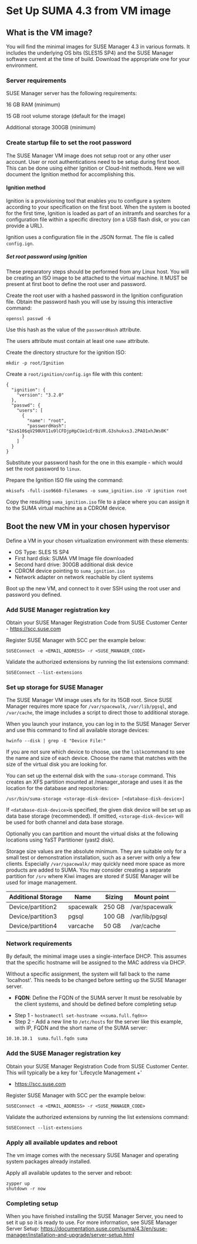 # Set Up SUMA 4.3 from VM image

## What is the VM image?

You will find the minimal images for SUSE Manager 4.3 in various formats.  It includes the underlying OS bits (SLES15 SP4) and the SUSE Manager software current at the time of build.
Download the appropriate one for your environment.

### Server requirements
SUSE Manager server has the following requirements:

16 GB RAM (minimum)

15 GB root volume storage (default for the image)

Additional storage 300GB (minimum)  

### Create startup file to set the root password
The SUSE Manager VM image does not setup root or any other user account. User or root authentications need to be setup during first boot. This can be done using either Ignition or Cloud-Init methods.  Here we will document the Ignition method for accomplishing this. 

#### Ignition method
Ignition is a provisioning tool that enables you to configure a system according to your specification on the first boot. When the system is booted for the first time, Ignition is loaded as part of an initramfs and searches for a configuration file within a specific directory (on a USB flash disk, or you can provide a URL).

Ignition uses a configuration file in the JSON format. The file is called ```config.ign```.

##### Set root password using Ignition
These preparatory steps should be performed from any Linux host.
You will be creating an ISO image to be attached to the virtual machine.
It MUST be present at first boot to define the root user and password.

Create the root user with a hashed password in the Ignition configuration file.
Obtain the password hash you will use by issuing this interactive command:
```
openssl passwd -6
```
Use this hash as the value of the ```passwordHash``` attribute.

The users attribute must contain at least one ```name``` attribute.

Create the directory structure for the ignition ISO:
```
mkdir -p root/Ignition
```
Create a ```root/ignition/config.ign``` file with this content:
```
{
  "ignition": {
    "version": "3.2.0"
  },
  "passwd": {
    "users": [
      {
        "name": "root",
        "passwordHash": "$2a$10$qV298UV11u9lCFDjpHpCUe1cErBiVR.G3shukxs3.2PAO1xhJWs0K"
      }
    ]
  }
}
```
Substitute your password hash for the one in this example - which would set the root password to ```linux```.

Prepare the Ignition ISO file using the command:
```
mkisofs -full-iso9660-filenames -o suma_ignition.iso -V ignition root
```
Copy the resulting ```suma_ignition.iso``` file to a place where you can assign it to the SUMA virtual machine as a CDROM device.  
## Boot the new VM in your chosen hypervisor
Define a VM in your chosen virtualization environment with these elements:

* OS Type:  SLES 15 SP4
* First hard disk: SUMA VM Image file downloaded
* Second hard drive: 300GB additional disk device
* CDROM device pointing to ```suma_ignition.iso```
* Network adapter on network reachable by client systems

Boot up the new VM, and connect to it over SSH using the root user and password you defined.

### Add SUSE Manager registration key

Obtain your SUSE Manager Registration Code from SUSE Customer Center - https://scc.suse.com

Register SUSE Manager with SCC per the example below:
```
SUSEConnect -e <EMAIL_ADDRESS> -r <SUSE_MANAGER_CODE>
```
Validate the authorized extensions by running the list extensions command:
```
SUSEConnect --list-extensions
```
### Set up storage for SUSE Manager

The SUSE Manager VM image uses xfs for its 15GB root.  Since SUSE Manager requires more space for ```/var/spacewalk```, ```/var/lib/pgsql```, and ```/var/cache```, the image includes a script to direct those to additional storage.

When you launch your instance, you can log in to the SUSE Manager Server and use this command to find all available storage devices:
```
hwinfo --disk | grep -E "Device File:"
```
If you are not sure which device to choose, use the ```lsblk```command to see the name and size of each device. Choose the name that matches with the size of the virtual disk you are looking for.

You can set up the external disk with the ```suma-storage``` command. This creates an XFS partition mounted at /manager_storage and uses it as the location for the database and repositories:
```
/usr/bin/suma-storage <storage-disk-device> [<database-disk-device>]
```
If ```<database-disk-device>```is specified, the given disk device will be set up
as data base storage (recommended). If omitted, ```<storage-disk-device>``` will
be used for both channel and data base storage.

Optionally you can partition and mount the virtual disks at the following locations using YaST Partitioner (yast2 disk).

Storage size values are the absolute minimum. They are suitable only for a small test or demonstration installation, such as a server with only a few clients. Especially ```/var/spacewalk/``` may quickly need more space as more products are added to SUMA. You may consider creating a separate partition for ```/srv``` where Kiwi images
are stored if SUSE Manager will be used for image management.

| Additional Storage   | Name      | Sizing        | Mount point  |
| ------------------   | --------- | ------------- | ------------ |
| Device/partition2    | spacewalk | 250 GB        | /var/spacewalk |
| Device/partition3    | pgsql     | 100 GB        | /var/lib/pgsql |
| Device/partition4    | varcache  | 50  GB        | /var/cache   |




### Network requirements
By default, the minimal image uses a single-interface DHCP.  This assumes that the specific hostname will be assigned to the MAC address via DHCP.  

Without a specific assignment, the system will fall back to the name 'localhost'. This needs to be changed before setting up the SUSE Manager server.   
 * **FQDN**: Define the FQDN of the SUMA server  It must be resolvable by the client systems, and should be defined before completing setup
 - Step 1 - ```hostnamectl set-hostname <<suma.full.fqdn>>```
 - Step 2 - Add a new line to ```/etc/hosts``` for the server like this example,  with IP, FQDN and the short name of the SUMA server:
 ```
 10.10.10.1  suma.full.fqdn suma
 ```
### Add the SUSE Manager registration key

Obtain your SUSE Manager Registration Code from SUSE Customer Center.  This will typically be a key for 'Lifecycle Management +'

 - https://scc.suse.com

Register SUSE Manager with SCC per the example below:
```
SUSEConnect -e <EMAIL_ADDRESS> -r <SUSE_MANAGER_CODE>
```
Validate the authorized extensions by running the list extensions command:
```
SUSEConnect --list-extensions
```

### Apply all available updates and reboot
The vm image comes with the necessary SUSE Manager and operating system packages already installed.

Apply all available updates to the server and reboot:
```
zypper up
shutdown -r now
```

### Completing setup
When you have finished installing the SUSE Manager Server, you need to set it up so it is ready to use. For more information, see SUSE Manager Server Setup:
https://documentation.suse.com/suma/4.3/en/suse-manager/installation-and-upgrade/server-setup.html
